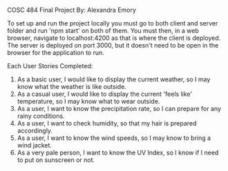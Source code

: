 COSC 484 Final Project
By: Alexandra Emory

To set up and run the project locally you must go to both client and server folder and run 'npm start' on both of them.
You must then, in a web browser, navigate to localhost:4200 as that is where the client is deployed. The server is deployed on port 3000, 
but it doesn't need to be open in the browser for the application to run. 

Each User Stories Completed:
1. As a basic user, I would like to display the current weather, so I may know what the weather is like outside.
2. As a casual user, I would like to display the current 'feels like' temperature, so I may know what to wear outside.
3. As a user, I want to know the precipitation rate, so I can prepare for any rainy conditions.
4. As a user, I want to check humidity, so that my hair is prepared accordingly.
5. As a user, I want to know the wind speeds, so I may know to bring a wind jacket.
6. As a very pale person, I want to know the UV Index, so I know if I need to put on sunscreen or not. 
